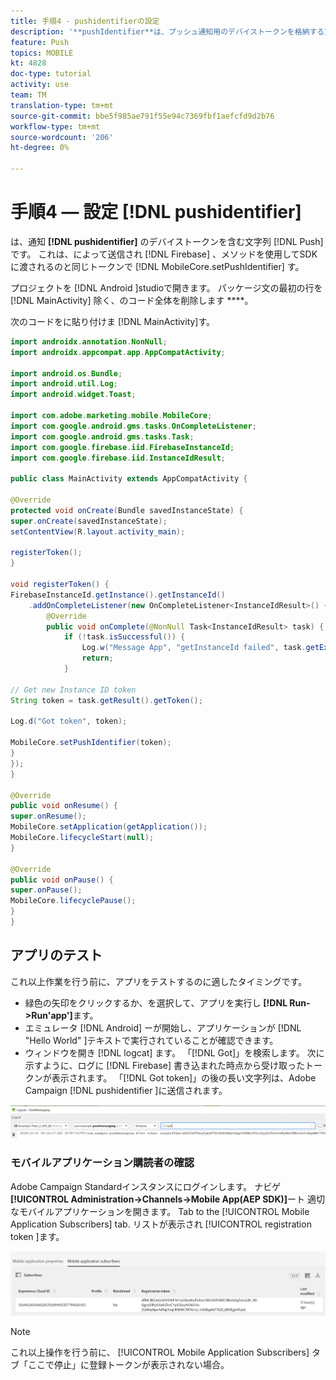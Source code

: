 ```yaml
---
title: 手順4 - pushidentifierの設定
description: '**pushIdentifier**は、プッシュ通知用のデバイストークンを格納する文字列です。 これは、Firebaseから送信され、MobileCore.setPushIdentifierメソッドを使用してSDKに渡されるのと同じトークンです。'
feature: Push
topics: MOBILE
kt: 4828
doc-type: tutorial
activity: use
team: TM
translation-type: tm+mt
source-git-commit: bbe5f985ae791f55e94c7369fbf1aefcfd9d2b76
workflow-type: tm+mt
source-wordcount: '206'
ht-degree: 0%

---
```


# 手順4 — 設定 [!DNL pushidentifier]

は、通知 **[!DNL pushidentifier]** のデバイストークンを含む文字列 [!DNL Push] です。 これは、によって送信され [!DNL Firebase] 、メソッドを使用してSDKに渡されるのと同じトークンで [!DNL MobileCore.setPushIdentifier] す。

プロジェクトを [!DNL Android ]studioで開きます。 パッケージ文の最初の行を [!DNL MainActivity] 除く、のコード全体を削除します ****。

次のコードをに貼り付けま [!DNL MainActivity]す。

```java
import androidx.annotation.NonNull;
import androidx.appcompat.app.AppCompatActivity;

import android.os.Bundle;
import android.util.Log;
import android.widget.Toast;

import com.adobe.marketing.mobile.MobileCore;
import com.google.android.gms.tasks.OnCompleteListener;
import com.google.android.gms.tasks.Task;
import com.google.firebase.iid.FirebaseInstanceId;
import com.google.firebase.iid.InstanceIdResult;

public class MainActivity extends AppCompatActivity {

@Override
protected void onCreate(Bundle savedInstanceState) {
super.onCreate(savedInstanceState);
setContentView(R.layout.activity_main);

registerToken();
}

void registerToken() {
FirebaseInstanceId.getInstance().getInstanceId()
    .addOnCompleteListener(new OnCompleteListener<InstanceIdResult>() {
        @Override
        public void onComplete(@NonNull Task<InstanceIdResult> task) {
            if (!task.isSuccessful()) {
                Log.w("Message App", "getInstanceId failed", task.getException());
                return;
            }

// Get new Instance ID token
String token = task.getResult().getToken();

Log.d("Got token", token);

MobileCore.setPushIdentifier(token);
}
});
}

@Override
public void onResume() {
super.onResume();
MobileCore.setApplication(getApplication());
MobileCore.lifecycleStart(null);
}

@Override
public void onPause() {
super.onPause();
MobileCore.lifecyclePause();
}
}
```

## アプリのテスト

これ以上作業を行う前に、アプリをテストするのに適したタイミングです。

* 緑色の矢印をクリックするか、を選択して、アプリを実行し **[!DNL Run->Run'app']**&#x200B;ます。
* エミュレータ [!DNL Android] ーが開始し、アプリケーションが [!DNL "Hello World" ]テキストで実行されていることが確認できます。
* ウィンドウを開き [!DNL logcat] ます。 「[!DNL Got]」を検索します。 次に示すように、ログに [!DNL Firebase] 書き込まれた時点から受け取ったトークンが表示されます。 「[!DNL Got token]」の後の長い文字列は、Adobe Campaign [!DNL pushidentifier ]に送信されます。

![logcatトークン](assets/logcat-got-token.PNG)

### モバイルアプリケーション購読者の確認

Adobe Campaign Standardインスタンスにログインします。
ナビゲ **[!UICONTROL Administration->Channels->Mobile App(AEP SDK)]**&#x200B;ート 適切なモバイルアプリケーションを開きます。 Tab to the [!UICONTROL Mobile Application Subscribers] tab. リストが表示され [!UICONTROL registration token ]ます。

![モバイルアプリケーション購読者](assets/mobile-application-subscribers.PNG)

>[!NOTE]
>
>これ以上操作を行う前に、 [!UICONTROL Mobile Application Subscribers] タブ「ここで停止」に登録トークンが表示されない場合。
